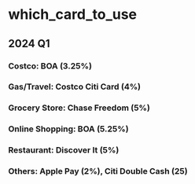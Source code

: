 # which_card_to_use

## 2024 Q1
### Costco: BOA (3.25%)
### Gas/Travel: Costco Citi Card (4%)
### Grocery Store: Chase Freedom (5%)
### Online Shopping: BOA (5.25%)
### Restaurant: Discover It (5%)
### Others: Apple Pay (2%), Citi Double Cash (25)
